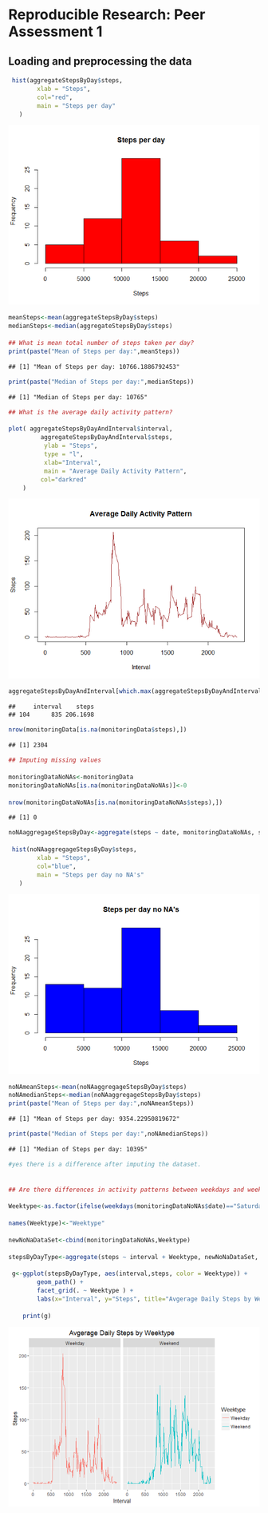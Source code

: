 # Reproducible Research: Peer Assessment 1


## Loading and preprocessing the data




```r
 hist(aggregateStepsByDay$steps,
        xlab = "Steps",
        col="red",
        main = "Steps per day"
   )
```

![](PA1_template_files/figure-html/unnamed-chunk-1-1.png)<!-- -->

```r
meanSteps<-mean(aggregateStepsByDay$steps)
medianSteps<-median(aggregateStepsByDay$steps)

## What is mean total number of steps taken per day?
print(paste("Mean of Steps per day:",meanSteps))
```

```
## [1] "Mean of Steps per day: 10766.1886792453"
```

```r
print(paste("Median of Steps per day:",medianSteps))
```

```
## [1] "Median of Steps per day: 10765"
```

```r
## What is the average daily activity pattern?

plot( aggregateStepsByDayAndInterval$interval,
         aggregateStepsByDayAndInterval$steps,
          ylab = "Steps",
          type = "l",
          xlab="Interval",
          main = "Average Daily Activity Pattern",
         col="darkred"
    )
```

![](PA1_template_files/figure-html/unnamed-chunk-1-2.png)<!-- -->

```r
aggregateStepsByDayAndInterval[which.max(aggregateStepsByDayAndInterval$steps),]
```

```
##     interval    steps
## 104      835 206.1698
```

```r
nrow(monitoringData[is.na(monitoringData$steps),])
```

```
## [1] 2304
```

```r
## Imputing missing values

monitoringDataNoNAs<-monitoringData
monitoringDataNoNAs[is.na(monitoringDataNoNAs)]<-0

nrow(monitoringDataNoNAs[is.na(monitoringDataNoNAs$steps),])
```

```
## [1] 0
```

```r
noNAaggregageStepsByDay<-aggregate(steps ~ date, monitoringDataNoNAs, sum)

 hist(noNAaggregageStepsByDay$steps,
        xlab = "Steps",
        col="blue",
        main = "Steps per day no NA's"
   )
```

![](PA1_template_files/figure-html/unnamed-chunk-1-3.png)<!-- -->

```r
noNAmeanSteps<-mean(noNAaggregageStepsByDay$steps)
noNAmedianSteps<-median(noNAaggregageStepsByDay$steps)
print(paste("Mean of Steps per day:",noNAmeanSteps))
```

```
## [1] "Mean of Steps per day: 9354.22950819672"
```

```r
print(paste("Median of Steps per day:",noNAmedianSteps))
```

```
## [1] "Median of Steps per day: 10395"
```

```r
#yes there is a difference after imputing the dataset.


## Are there differences in activity patterns between weekdays and weekends?

Weektype<-as.factor(ifelse(weekdays(monitoringDataNoNAs$date)=="Saturday" | weekdays(monitoringDataNoNAs$date)=="Sunday","Weekend","Weekday"))

names(Weektype)<-"Weektype"

newNoNaDataSet<-cbind(monitoringDataNoNAs,Weektype)

stepsByDayType<-aggregate(steps ~ interval + Weektype, newNoNaDataSet, mean)

 g<-ggplot(stepsByDayType, aes(interval,steps, color = Weektype)) +
        geom_path() +  
        facet_grid(. ~ Weektype ) +
        labs(x="Interval", y="Steps", title="Avgerage Daily Steps by Weektype")
   
    print(g)
```

![](PA1_template_files/figure-html/unnamed-chunk-1-4.png)<!-- -->
